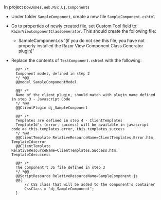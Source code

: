 ﻿In project `DowJones.Web.Mvc.UI.Components`

* Under folder `SampleComponent`, create a new file `SampleComponent.cshtml`

* Go to properties of newly created file, set Custom Tool field to: `RazorViewComponentClassGenerator`. This should create the following file:
	* SampleComponent.cs '(if you do not see this file, you have not properly installed the Razor View Component Class Generator plugin)'

* Replace the contents of `TestComponent.cshtml` with the following:

		@@* /*
		Component model, defined in step 2
		*/ *@@
		@@model SampleComponentModel
           
		@@* /*
		Name of the client plugin, should match with plugin name defined in step 3 - Javascript Code
		*/ *@@
		@@ClientPlugin dj_SampleComponent

		@@* /*
		Templates are defined in step 4 - ClientTemplates
		TemplateId's (error, success) will be available in javascript code as this.templates.error, this.templates.success
		*/ *@@
		@@ClientTemplate RelativeResourceName=ClientTemplates.Error.htm, TemplateId=error
		@@ClientTemplate RelativeResourceName=ClientTemplates.Success.htm, TemplateId=success

		@@* /*
		The component't JS file defined in step 3
		*/ *@@
		@@ScriptResource RelativeResourceName=SampleComponent.js
		@@{ 
			// CSS class that will be added to the component's container
			CssClass = "dj_SampleComponent";
		}